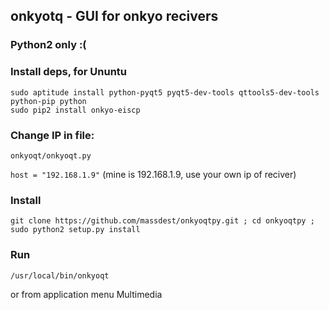 ## onkyotq - GUI for onkyo recivers
### Python2 only :(
### Install deps, for Ununtu
```
sudo aptitude install python-pyqt5 pyqt5-dev-tools qttools5-dev-tools python-pip python
sudo pip2 install onkyo-eiscp
```
### Change IP in file: 

`onkyoqt/onkyoqt.py`

`host = "192.168.1.9"` (mine is 192.168.1.9, use your own ip of reciver)

### Install

`git clone https://github.com/massdest/onkyoqtpy.git ; cd onkyoqtpy ; sudo python2 setup.py install`

### Run

`/usr/local/bin/onkyoqt`

or from application menu Multimedia


